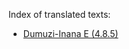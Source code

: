Index of translated texts:

- [Dumuzi-Inana E (4.8.5)](https://github.com/victorvoermans/translations/wiki/Dumuzi%E2%80%90Inana-E-(4.8.5))

